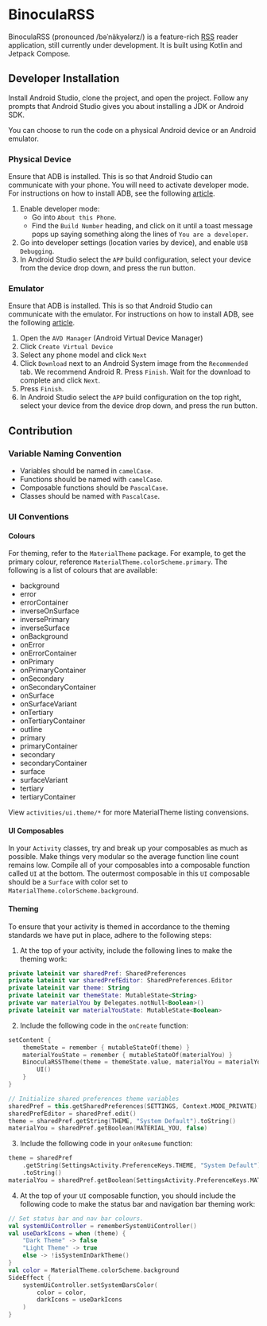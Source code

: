 # BinoculaRSS

BinoculaRSS (pronounced /bəˈnäkyələrz/) is a feature-rich [RSS](https://en.wikipedia.org/wiki/RSS) reader application, still currently under development. It is built using Kotlin and Jetpack Compose.

## Developer Installation

Install Android Studio, clone the project, and open the project. Follow any prompts that Android Studio gives you about installing a JDK or Android SDK.

You can choose to run the code on a physical Android device or an Android emulator.

### Physical Device

Ensure that ADB is installed. This is so that Android Studio can communicate with your phone. You will need to activate developer mode. For instructions on how to install ADB, see the following [article](https://www.xda-developers.com/install-adb-windows-macos-linux/#adbsetup).

1. Enable developer mode:
   - Go into `About this Phone`.
   - Find the `Build Number` heading, and click on it until a toast message pops up saying something along the lines of `You are a developer`.
2. Go into developer settings (location varies by device), and enable `USB Debugging`.
3. In Android Studio select the `APP` build configuration, select your device from the device drop down, and press the run button.

### Emulator

Ensure that ADB is installed. This is so that Android Studio can communicate with the emulator. For instructions on how to install ADB, see the following [article](https://www.xda-developers.com/install-adb-windows-macos-linux/#adbsetup).

1. Open the `AVD Manager` (Android Virtual Device Manager)
2. Click `Create Virtual Device`
3. Select any phone model and click `Next`
4. Click `Download` next to an Android System image from the `Recommended` tab. We recommend Android R. Press `Finish`. Wait for the download to complete and click `Next`.
5. Press `Finish`.
3. In Android Studio select the `APP` build configuration on the top right, select your device from the device drop down, and press the run button.

## Contribution

### Variable Naming Convention

- Variables should be named in `camelCase`.
- Functions should be named with `camelCase`.
- Composable functions should be `PascalCase`.
- Classes should be named with `PascalCase`.

### UI Conventions

#### Colours

For theming, refer to the `MaterialTheme` package. For example, to get the primary colour, reference `MaterialTheme.colorScheme.primary`. The following is a list of colours that are available:
- background
- error
- errorContainer
- inverseOnSurface
- inversePrimary
- inverseSurface
- onBackground
- onError
- onErrorContainer
- onPrimary
- onPrimaryContainer
- onSecondary
- onSecondaryContainer
- onSurface
- onSurfaceVariant
- onTertiary
- onTertiaryContainer
- outline
- primary
- primaryContainer
- secondary
- secondaryContainer
- surface
- surfaceVariant
- tertiary
- tertiaryContainer

View `activities/ui.theme/*` for more MaterialTheme listing convensions.

#### UI Composables

In your `Activity` classes, try and break up your composables as much as possible. Make things very modular so the average function line count remains low. Compile all of your composables into a composable function called `UI` at the bottom. The outermost composable in this `UI` composable should be a `Surface` with color set to `MaterialTheme.colorScheme.background`. 

#### Theming

To ensure that your activity is themed in accordance to the theming standards we have put in place, adhere to the following steps:

1. At the top of your activity, include the following lines to make the theming work:

```kotlin
private lateinit var sharedPref: SharedPreferences
private lateinit var sharedPrefEditor: SharedPreferences.Editor
private lateinit var theme: String
private lateinit var themeState: MutableState<String>
private var materialYou by Delegates.notNull<Boolean>()
private lateinit var materialYouState: MutableState<Boolean>
```

2. Include the following code in the `onCreate` function:

```kotlin
setContent {
    themeState = remember { mutableStateOf(theme) }
    materialYouState = remember { mutableStateOf(materialYou) }
    BinoculaRSSTheme(theme = themeState.value, materialYou = materialYouState.value) {
        UI()
    }
}

// Initialize shared preferences theme variables
sharedPref = this.getSharedPreferences(SETTINGS, Context.MODE_PRIVATE)
sharedPrefEditor = sharedPref.edit()
theme = sharedPref.getString(THEME, "System Default").toString()
materialYou = sharedPref.getBoolean(MATERIAL_YOU, false)
```

3. Include the following code in your `onResume` function:

```kotlin
theme = sharedPref
    .getString(SettingsActivity.PreferenceKeys.THEME, "System Default")
    .toString()
materialYou = sharedPref.getBoolean(SettingsActivity.PreferenceKeys.MATERIAL_YOU, false)
```

4. At the top of your `UI` composable function, you should include the following code to make the status bar and navigation bar theming work:

```kotlin
// Set status bar and nav bar colours.
val systemUiController = rememberSystemUiController()
val useDarkIcons = when (theme) {
    "Dark Theme" -> false
    "Light Theme" -> true
    else -> !isSystemInDarkTheme()
}
val color = MaterialTheme.colorScheme.background
SideEffect {
    systemUiController.setSystemBarsColor(
        color = color,
        darkIcons = useDarkIcons
    )
}
```
